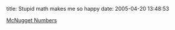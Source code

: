 title: Stupid math makes me so happy
date: 2005-04-20 13:48:53 

[McNugget Numbers][1]

   [1]: http://mathworld.wolfram.com/McNuggetNumber.html

